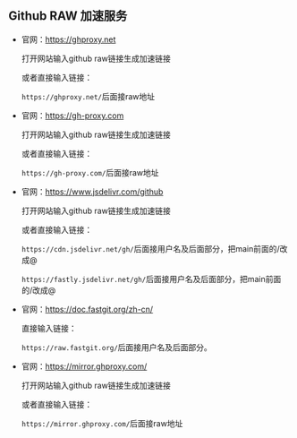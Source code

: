 ## Github RAW 加速服务 

- 官网：https://ghproxy.net

  打开网站输入github raw链接生成加速链接

  或者直接输入链接：

  `https://ghproxy.net/`后面接raw地址




- 官网：https://gh-proxy.com

  打开网站输入github raw链接生成加速链接

  或者直接输入链接：

  `https://gh-proxy.com/`后面接raw地址

  

- 官网：https://www.jsdelivr.com/github

  打开网站输入github raw链接生成加速链接

  或者直接输入链接：

  `https://cdn.jsdelivr.net/gh/`后面接用户名及后面部分，把main前面的/改成@

  `https://fastly.jsdelivr.net/gh/`后面接用户名及后面部分，把main前面的/改成@



- 官网：https://doc.fastgit.org/zh-cn/

  直接输入链接：
  
  `https://raw.fastgit.org/`后面接用户名及后面部分。



- 官网：https://mirror.ghproxy.com/

  打开网站输入github raw链接生成加速链接

  或者直接输入链接：

  `https://mirror.ghproxy.com/`后面接raw地址


